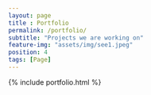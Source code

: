 ```yaml
--- 
layout: page
title : Portfolio 
permalink: /portfolio/
subtitle: "Projects we are working on" 
feature-img: "assets/img/see1.jpeg"
position: 4
tags: [Page]
---
```


{% include portfolio.html %}
